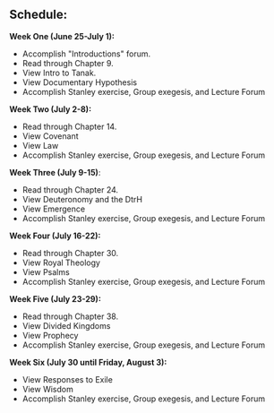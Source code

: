 ## Schedule:

**Week One (June 25-July 1):** 

* Accomplish "Introductions" forum.
* Read through Chapter 9.
* View Intro to Tanak.
* View Documentary Hypothesis
* Accomplish Stanley exercise, Group exegesis, and Lecture Forum

**Week Two (July 2-8):** 

* Read through Chapter 14.
* View Covenant
* View Law
* Accomplish Stanley exercise, Group exegesis, and Lecture Forum

**Week Three (July 9-15)**: 

* Read through Chapter 24.
* View Deuteronomy and the DtrH
* View Emergence
* Accomplish Stanley exercise, Group exegesis, and Lecture Forum

**Week Four (July 16-22):** 

* Read through Chapter 30.
* View Royal Theology
* View Psalms
* Accomplish Stanley exercise, Group exegesis, and Lecture Forum

**Week Five (July 23-29):** 

* Read through Chapter 38.
* View Divided Kingdoms 
* View Prophecy
* Accomplish Stanley exercise, Group exegesis, and Lecture Forum

**Week Six (July 30 until Friday, August 3):**

* View Responses to Exile
* View Wisdom
* Accomplish Stanley exercise, Group exegesis, and Lecture Forum